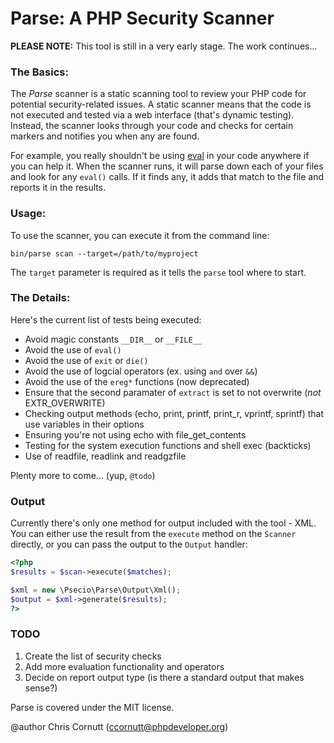 Parse: A PHP Security Scanner
=================

**PLEASE NOTE:** This tool is still in a very early stage. The work continues...

### The Basics:

The *Parse* scanner is a static scanning tool to review your PHP code for potential security-related
issues. A static scanner means that the code is not executed and tested via a web interface (that's
dynamic testing). Instead, the scanner looks through your code and checks for certain markers and notifies
you when any are found.

For example, you really shouldn't be using [eval](http://php.net/eval) in your code anywhere if you can
help it. When the scanner runs, it will parse down each of your files and look for any `eval()` calls.
If it finds any, it adds that match to the file and reports it in the results.

### Usage:

To use the scanner, you can execute it from the command line:

```
bin/parse scan --target=/path/to/myproject
```

The `target` parameter is required as it tells the `parse` tool where to start.

### The Details:

Here's the current list of tests being executed:

- Avoid magic constants `__DIR__` or `__FILE__`
- Avoid the use of `eval()`
- Avoid the use of `exit` or `die()`
- Avoid the use of logcial operators (ex. using `and` over `&&`)
- Avoid the use of the `ereg*` functions (now deprecated)
- Ensure that the second paramater of `extract` is set to not overwrite (*not* EXTR_OVERWRITE)
- Checking output methods (echo, print, printf, print_r, vprintf, sprintf) that use variables in their options
- Ensuring you're not using echo with file_get_contents
- Testing for the system execution functions and shell exec (backticks)
- Use of readfile, readlink and readgzfile

Plenty more to come... (yup, `@todo`)

### Output

Currently there's only one method for output included with the tool - XML. You can either use the result from the `execute` method on the `Scanner` directly, or you can pass the output to the `Output` handler:

```php
<?php
$results = $scan->execute($matches);

$xml = new \Psecio\Parse\Output\Xml();
$output = $xml->generate($results);
?>
```

### TODO

1. Create the list of security checks
2. Add more evaluation functionality and operators
3. Decide on report output type (is there a standard output that makes sense?)

Parse is covered under the MIT license.

@author Chris Cornutt (ccornutt@phpdeveloper.org)
